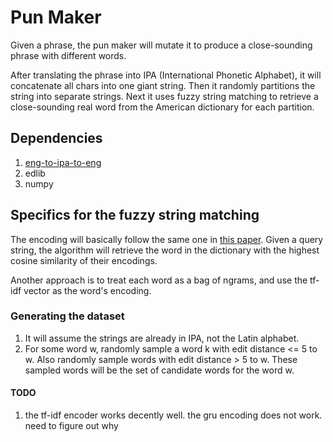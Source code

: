 # Pun Maker
Given a phrase, the pun maker will mutate it to produce a close-sounding phrase with different words. 

After translating the phrase into IPA (International Phonetic Alphabet), it will concatenate all chars into one giant string. Then it randomly partitions the string into separate strings. Next it uses fuzzy string matching to retrieve a close-sounding real word from the American dictionary for each partition.

## Dependencies
1. [eng-to-ipa-to-eng](https://github.com/shguan10/eng_to_ipa_to_eng)
2. edlib
3. numpy

## Specifics for the fuzzy string matching
The encoding will basically follow the same one in [this paper](https://arxiv.org/pdf/1803.02893.pdf). Given a query string, the algorithm will retrieve the word in the dictionary with the highest cosine similarity of their encodings.

Another approach is to treat each word as a bag of ngrams, and use the tf-idf vector as the word's encoding.

### Generating the dataset
1. It will assume the strings are already in IPA, not the Latin alphabet.
2. For some word w, randomly sample a word k with edit distance <= 5 to w. Also randomly sample words with edit distance > 5 to w. These sampled words will be the set of candidate words for the word w.

#### TODO
1. the tf-idf encoder works decently well. the gru encoding does not work. need to figure out why


